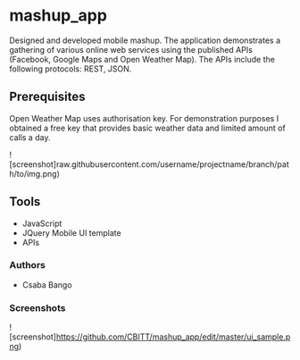 # mashup_app

Designed and developed mobile mashup. The application demonstrates a gathering of various online web services using the published APIs (Facebook, Google Maps and Open Weather Map). The APIs include the following protocols: REST, JSON.

## Prerequisites

Open Weather Map uses authorisation key. For demonstration purposes I obtained a free key that provides basic weather data and limited amount of calls a day.

![screenshot]raw.githubusercontent.com/username/projectname/branch/path/to/img.png)

## Tools
* JavaScript
* JQuery Mobile UI template
* APIs

### Authors
* Csaba Bango

### Screenshots

![screenshot]https://github.com/CBITT/mashup_app/edit/master/ui_sample.png)
